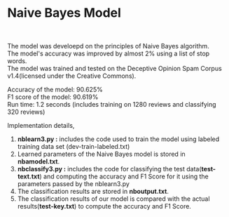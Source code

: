 <h1>Naive Bayes Model</h1><br>

The model was develoepd on the principles of Naive Bayes algorithm. <br>
The model's accuracy was improved by almost 2% using a list of stop words. <br>
The model was trained and tested on the Deceptive Opinion Spam Corpus v1.4(licensed under the Creative Commons).<br>

Accuracy of the model: 90.625%<br>
F1 score of the model: 90.619%<br>
Run time: 1.2 seconds (includes training on 1280 reviews and classifying 320 reviews) <br>

Implementation details,<br>
1. <b>nblearn3.py :</b> includes the code used to train the model using labeled training data set (dev-train-labeled.txt)<br> 
2. Learned parameters of the Naive Bayes model is stored in <b>nbamodel.txt</b>.<br>
3. <b>nbclassify3.py :</b> includes the code for classifying the test data(<b>test-text.txt</b>) and computing the accuracy and F1 Score for it using the parameters passed by the nblearn3.py <br>
4. The classification results are stored in <b>nboutput.txt</b>.<br>
5. The classification results of our model is compared with the actual results(<b>test-key.txt</b>) to compute the accuracy and F1 Score. <br>
